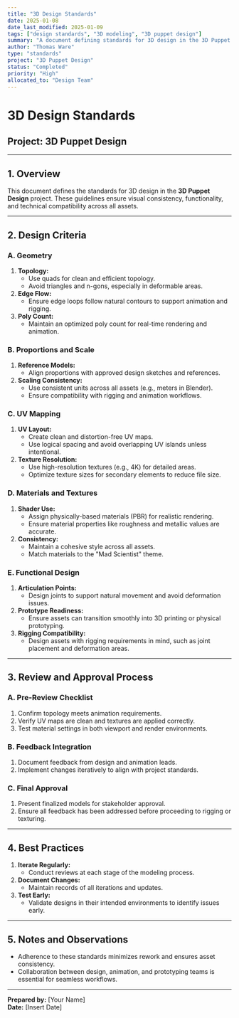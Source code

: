 ```yaml
---
title: "3D Design Standards"
date: 2025-01-08
date_last_modified: 2025-01-09
tags: ["design standards", "3D modeling", "3D puppet design"]
summary: "A document defining standards for 3D design in the 3D Puppet Design project, ensuring visual consistency, functionality, and technical compatibility across all assets."
author: "Thomas Ware"
type: "standards"
project: "3D Puppet Design"
status: "Completed"
priority: "High"
allocated_to: "Design Team"
---
```

# **3D Design Standards**

## **Project:** 3D Puppet Design

---

## **1. Overview**
This document defines the standards for 3D design in the **3D Puppet Design** project. These guidelines ensure visual consistency, functionality, and technical compatibility across all assets.

---

## **2. Design Criteria**

### **A. Geometry**
1. **Topology:**
   - Use quads for clean and efficient topology.
   - Avoid triangles and n-gons, especially in deformable areas.
2. **Edge Flow:**
   - Ensure edge loops follow natural contours to support animation and rigging.
3. **Poly Count:**
   - Maintain an optimized poly count for real-time rendering and animation.

### **B. Proportions and Scale**
1. **Reference Models:**
   - Align proportions with approved design sketches and references.
2. **Scaling Consistency:**
   - Use consistent units across all assets (e.g., meters in Blender).
   - Ensure compatibility with rigging and animation workflows.

### **C. UV Mapping**
1. **UV Layout:**
   - Create clean and distortion-free UV maps.
   - Use logical spacing and avoid overlapping UV islands unless intentional.
2. **Texture Resolution:**
   - Use high-resolution textures (e.g., 4K) for detailed areas.
   - Optimize texture sizes for secondary elements to reduce file size.

### **D. Materials and Textures**
1. **Shader Use:**
   - Assign physically-based materials (PBR) for realistic rendering.
   - Ensure material properties like roughness and metallic values are accurate.
2. **Consistency:**
   - Maintain a cohesive style across all assets.
   - Match materials to the "Mad Scientist" theme.

### **E. Functional Design**
1. **Articulation Points:**
   - Design joints to support natural movement and avoid deformation issues.
2. **Prototype Readiness:**
   - Ensure assets can transition smoothly into 3D printing or physical prototyping.
3. **Rigging Compatibility:**
   - Design assets with rigging requirements in mind, such as joint placement and deformation areas.

---

## **3. Review and Approval Process**

### **A. Pre-Review Checklist**
1. Confirm topology meets animation requirements.
2. Verify UV maps are clean and textures are applied correctly.
3. Test material settings in both viewport and render environments.

### **B. Feedback Integration**
1. Document feedback from design and animation leads.
2. Implement changes iteratively to align with project standards.

### **C. Final Approval**
1. Present finalized models for stakeholder approval.
2. Ensure all feedback has been addressed before proceeding to rigging or texturing.

---

## **4. Best Practices**
1. **Iterate Regularly:**
   - Conduct reviews at each stage of the modeling process.
2. **Document Changes:**
   - Maintain records of all iterations and updates.
3. **Test Early:**
   - Validate designs in their intended environments to identify issues early.

---

## **5. Notes and Observations**
- Adherence to these standards minimizes rework and ensures asset consistency.
- Collaboration between design, animation, and prototyping teams is essential for seamless workflows.

---

**Prepared by:** [Your Name]  
**Date:** [Insert Date]
